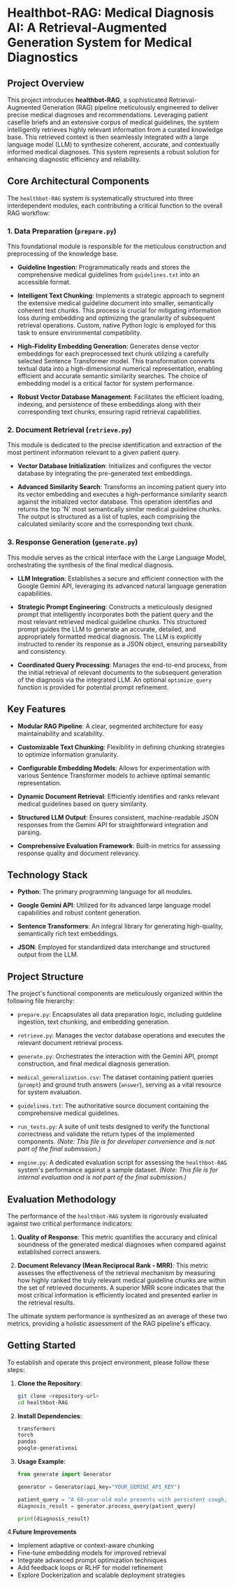 # Healthbot-RAG: Medical Diagnosis AI: A Retrieval-Augmented Generation System for Medical Diagnostics

## Project Overview

This project introduces **healthbot-RAG**, a sophisticated Retrieval-Augmented Generation (RAG) pipeline meticulously engineered to deliver precise medical diagnoses and recommendations. Leveraging patient casefile briefs and an extensive corpus of medical guidelines, the system intelligently retrieves highly relevant information from a curated knowledge base. This retrieved context is then seamlessly integrated with a large language model (LLM) to synthesize coherent, accurate, and contextually informed medical diagnoses. This system represents a robust solution for enhancing diagnostic efficiency and reliability.

## Core Architectural Components

The `healthbot-RAG` system is systematically structured into three interdependent modules, each contributing a critical function to the overall RAG workflow:

### 1. Data Preparation (`prepare.py`)

This foundational module is responsible for the meticulous construction and preprocessing of the knowledge base.

* **Guideline Ingestion**: Programmatically reads and stores the comprehensive medical guidelines from `guidelines.txt` into an accessible format.

* **Intelligent Text Chunking**: Implements a strategic approach to segment the extensive medical guideline document into smaller, semantically coherent text chunks. This process is crucial for mitigating information loss during embedding and optimizing the granularity of subsequent retrieval operations. Custom, native Python logic is employed for this task to ensure environmental compatibility.

* **High-Fidelity Embedding Generation**: Generates dense vector embeddings for each preprocessed text chunk utilizing a carefully selected Sentence Transformer model. This transformation converts textual data into a high-dimensional numerical representation, enabling efficient and accurate semantic similarity searches. The choice of embedding model is a critical factor for system performance.

* **Robust Vector Database Management**: Facilitates the efficient loading, indexing, and persistence of these embeddings along with their corresponding text chunks, ensuring rapid retrieval capabilities.

### 2. Document Retrieval (`retrieve.py`)

This module is dedicated to the precise identification and extraction of the most pertinent information relevant to a given patient query.

* **Vector Database Initialization**: Initializes and configures the vector database by integrating the pre-generated text embeddings.

* **Advanced Similarity Search**: Transforms an incoming patient query into its vector embedding and executes a high-performance similarity search against the initialized vector database. This operation identifies and returns the top 'N' most semantically similar medical guideline chunks. The output is structured as a list of tuples, each comprising the calculated similarity score and the corresponding text chunk.

### 3. Response Generation (`generate.py`)

This module serves as the critical interface with the Large Language Model, orchestrating the synthesis of the final medical diagnosis.

* **LLM Integration**: Establishes a secure and efficient connection with the Google Gemini API, leveraging its advanced natural language generation capabilities.

* **Strategic Prompt Engineering**: Constructs a meticulously designed prompt that intelligently incorporates both the patient query and the most relevant retrieved medical guideline chunks. This structured prompt guides the LLM to generate an accurate, detailed, and appropriately formatted medical diagnosis. The LLM is explicitly instructed to render its response as a JSON object, ensuring parseability and consistency.

* **Coordinated Query Processing**: Manages the end-to-end process, from the initial retrieval of relevant documents to the subsequent generation of the diagnosis via the integrated LLM. An optional `optimize_query` function is provided for potential prompt refinement.

## Key Features

* **Modular RAG Pipeline**: A clear, segmented architecture for easy maintainability and scalability.

* **Customizable Text Chunking**: Flexibility in defining chunking strategies to optimize information granularity.

* **Configurable Embedding Models**: Allows for experimentation with various Sentence Transformer models to achieve optimal semantic representation.

* **Dynamic Document Retrieval**: Efficiently identifies and ranks relevant medical guidelines based on query similarity.

* **Structured LLM Output**: Ensures consistent, machine-readable JSON responses from the Gemini API for straightforward integration and parsing.

* **Comprehensive Evaluation Framework**: Built-in metrics for assessing response quality and document relevancy.

## Technology Stack

* **Python**: The primary programming language for all modules.

* **Google Gemini API**: Utilized for its advanced large language model capabilities and robust content generation.

* **Sentence Transformers**: An integral library for generating high-quality, semantically rich text embeddings.

* **JSON**: Employed for standardized data interchange and structured output from the LLM.

## Project Structure

The project's functional components are meticulously organized within the following file hierarchy:

* `prepare.py`: Encapsulates all data preparation logic, including guideline ingestion, text chunking, and embedding generation.

* `retrieve.py`: Manages the vector database operations and executes the relevant document retrieval process.

* `generate.py`: Orchestrates the interaction with the Gemini API, prompt construction, and final medical diagnosis generation.

* `medical_generalization.csv`: The dataset containing patient queries (`prompt`) and ground truth answers (`answer`), serving as a vital resource for system evaluation.

* `guidelines.txt`: The authoritative source document containing the comprehensive medical guidelines.

* `run_tests.py`: A suite of unit tests designed to verify the functional correctness and validate the return types of the implemented components. *(Note: This file is for developer convenience and is not part of the final submission.)*

* `engine.py`: A dedicated evaluation script for assessing the `healthbot-RAG` system's performance against a sample dataset. *(Note: This file is for internal evaluation and is not part of the final submission.)*

## Evaluation Methodology

The performance of the `healthbot-RAG` system is rigorously evaluated against two critical performance indicators:

1. **Quality of Response**: This metric quantifies the accuracy and clinical soundness of the generated medical diagnoses when compared against established correct answers.

2. **Document Relevancy (Mean Reciprocal Rank - MRR)**: This metric assesses the effectiveness of the retrieval mechanism by measuring how highly ranked the truly relevant medical guideline chunks are within the set of retrieved documents. A superior MRR score indicates that the most critical information is efficiently located and presented earlier in the retrieval results.

The ultimate system performance is synthesized as an average of these two metrics, providing a holistic assessment of the RAG pipeline's efficacy.

## Getting Started

To establish and operate this project environment, please follow these steps:

1. **Clone the Repository**:

   ```bash
   git clone <repository-url>
   cd healthbot-RAG
   ```
2. **Install Dependencies**:
   ```bash
   transformers
   torch
   pandas
   google-generativeai
   ```
3. **Usage Example**:
   ```python
   from generate import Generator

   generator = Generator(api_key="YOUR_GEMINI_API_KEY")

   patient_query = "A 60-year-old male presents with persistent cough, shortness of breath, and fatigue for the past month."
   diagnosis_result = generator.process_query(patient_query)

   print(diagnosis_result)
   ```

4.**Future Improvements**

- Implement adaptive or context-aware chunking  
- Fine-tune embedding models for improved retrieval  
- Integrate advanced prompt optimization techniques  
- Add feedback loops or RLHF for model refinement  
- Explore Dockerization and scalable deployment strategies


   
   
